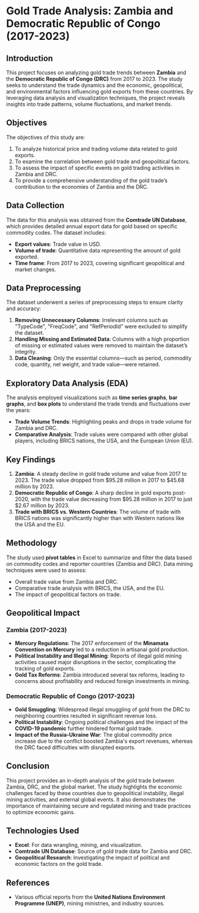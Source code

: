 # Gold Trade Analysis: Zambia and Democratic Republic of Congo (2017-2023)

## Introduction
This project focuses on analyzing gold trade trends between **Zambia** and the **Democratic Republic of Congo (DRC)** from 2017 to 2023. The study seeks to understand the trade dynamics and the economic, geopolitical, and environmental factors influencing gold exports from these countries. By leveraging data analysis and visualization techniques, the project reveals insights into trade patterns, volume fluctuations, and market trends.

## Objectives
The objectives of this study are:
1. To analyze historical price and trading volume data related to gold exports.
2. To examine the correlation between gold trade and geopolitical factors.
3. To assess the impact of specific events on gold trading activities in Zambia and DRC.
4. To provide a comprehensive understanding of the gold trade’s contribution to the economies of Zambia and the DRC.

## Data Collection
The data for this analysis was obtained from the **Comtrade UN Database**, which provides detailed annual export data for gold based on specific commodity codes. The dataset includes:
- **Export values**: Trade value in USD.
- **Volume of trade**: Quantitative data representing the amount of gold exported.
- **Time frame**: From 2017 to 2023, covering significant geopolitical and market changes.

## Data Preprocessing
The dataset underwent a series of preprocessing steps to ensure clarity and accuracy:
1. **Removing Unnecessary Columns**: Irrelevant columns such as "TypeCode", "FreqCode", and "RefPeriodId" were excluded to simplify the dataset.
2. **Handling Missing and Estimated Data**: Columns with a high proportion of missing or estimated values were removed to maintain the dataset’s integrity.
3. **Data Cleaning**: Only the essential columns—such as period, commodity code, quantity, net weight, and trade value—were retained.

## Exploratory Data Analysis (EDA)
The analysis employed visualizations such as **time series graphs**, **bar graphs**, and **box plots** to understand the trade trends and fluctuations over the years:
- **Trade Volume Trends**: Highlighting peaks and drops in trade volume for Zambia and DRC.
- **Comparative Analysis**: Trade values were compared with other global players, including BRICS nations, the USA, and the European Union (EU).

## Key Findings
1. **Zambia**: A steady decline in gold trade volume and value from 2017 to 2023. The trade value dropped from $95.28 million in 2017 to $45.68 million by 2023.
2. **Democratic Republic of Congo**: A sharp decline in gold exports post-2020, with the trade value decreasing from $95.28 million in 2017 to just $2.67 million by 2023.
3. **Trade with BRICS vs. Western Countries**: The volume of trade with BRICS nations was significantly higher than with Western nations like the USA and the EU.

## Methodology
The study used **pivot tables** in Excel to summarize and filter the data based on commodity codes and reporter countries (Zambia and DRC). Data mining techniques were used to assess:
- Overall trade value from Zambia and DRC.
- Comparative trade analysis with BRICS, the USA, and the EU.
- The impact of geopolitical factors on trade.

## Geopolitical Impact
### Zambia (2017-2023)
- **Mercury Regulations**: The 2017 enforcement of the **Minamata Convention on Mercury** led to a reduction in artisanal gold production.
- **Political Instability and Illegal Mining**: Reports of illegal gold mining activities caused major disruptions in the sector, complicating the tracking of gold exports.
- **Gold Tax Reforms**: Zambia introduced several tax reforms, leading to concerns about profitability and reduced foreign investments in mining.

### Democratic Republic of Congo (2017-2023)
- **Gold Smuggling**: Widespread illegal smuggling of gold from the DRC to neighboring countries resulted in significant revenue loss.
- **Political Instability**: Ongoing political challenges and the impact of the **COVID-19 pandemic** further hindered formal gold trade.
- **Impact of the Russia-Ukraine War**: The global commodity price increase due to the conflict boosted Zambia's export revenues, whereas the DRC faced difficulties with disrupted exports.

## Conclusion
This project provides an in-depth analysis of the gold trade between Zambia, DRC, and the global market. The study highlights the economic challenges faced by these countries due to geopolitical instability, illegal mining activities, and external global events. It also demonstrates the importance of maintaining secure and regulated mining and trade practices to optimize economic gains.

## Technologies Used
- **Excel**: For data wrangling, mining, and visualization.
- **Comtrade UN Database**: Source of gold trade data for Zambia and DRC.
- **Geopolitical Research**: Investigating the impact of political and economic factors on the gold trade.

## References
- Various official reports from the **United Nations Environment Programme (UNEP)**, mining ministries, and industry sources.
